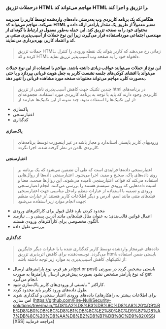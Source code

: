 ### درحملات تزریق HTML  مهاجم می‌تواند کد HTML را تزریق و اجرا کند.
#### هنگامی‌که یک برنامه کاربردی وب به‌درستی داده‌های واردشده توسط کاربر را مدیریت نمی‌کند، مهاجم می‌تواند کد HTML معتبر معمولاً از طریق یک مقدار پارامتر ارائه داده و محتوای خود را به صفحه تزریق کند. این حمله به‌طور معمول در ارتباط با گونه‌ای از مهندسی اجتماعی مورداستفاده قرار می‌گیرد، زیرا این نوع حملات از آسیب‌پذیری مبتنی بر کد و اعتماد کاربر، بهره‌برداری می‌نمایند.

> حملات تزریق  HTML، زمانی رخ می‌دهند که کاربر بتواند یک نقطه ورودی را کنترل کرده و کد HTML دلخواه خود را به صفحه وب آسیب‌پذیر تزریق نماید.
#### این نوع از حملات می‌توانند عواقب زیادی داشته باشند. مهاجم با استفاده از این نوع حملات می‌تواند با افشای کوکی‌های جلسه نشست کاربر به جعل هویت قربانی بپردازد و یا حتی به‌صورت کلی، مهاجم می‌تواند محتویات صفحه مورد مشاهده قربانی را تغییر دهد.

>چندین تکنیک جهت کاهش آسیب‌پذیری ناشی از تزریق html در برنامه‌های کاربردی وجود دارند که باید با توجه به برنامه کاربردی مورد استفاده، مجموعه‌ای از این تکنیک‌ها را استفاده نمود. چند نمونه از این تکنیک‌ها عبارتند از:
* پاکسازی
* اعتبارسنجی
* کدگذاری

#### پاک‌سازی
> ورودیهای کاربر بایستی استاندارد و مجاز باشد در غیر اینصورت توسط برنامه‌های کاربردی ناامن در نظر گرفته شده، اجرا نگردد.
#### اعتبارسنجی
> اعتبارسنجی داده‌ها فرایندی است که طی آن تضمین می‌شود که یک برنامه بر روی داده‌های پاک، صحیح و مفید، اجرا می‌شود. اعتبارسنجی داده‌ها از روال‌هایی استفاده می‌کند که قواعد اعتبارسنجی نامیده می‌شوند. این روال‌ها صحت، معنا و امنیت داده‌هایی که ورودی سیستم هستند را بررسی می‌کنند. انجام اعتبارسنجی ورودی و تصفیه با استفاده از عبارات منظم راه‌حل مناسبی جهت اعتبارسنجی فیلدهای متنی مانند اسم، آدرس و دیگر اطلاعات کاربر هستند.
*از عبارات منظم جهت انجام موارد زیر استفاده می‌شود:*
* محدود کردن بازه قابل قبول برای کاراکترهای ورودی
* اعمال قوانین قالب‌بندی: به عنوان مثال فیلدهایی مانند آدرس پستی و ... نیازمند الگوی مخصوصی برای کاراکترهای ورودی هستند.
* بررسی طول داده

#### کدگذاری
> داده‌های غیرمجاز واردشده توسط کاربر کدگذاری شده یا با عبارات دیگر جایگزین می‌گردد. توسعه‌دهنده برای کاهش اثرپذیری تزریق html، بایستی ضمن استفاده از تکنیکهای کاهش آسیب‌پذیری به موارد زیر توجه داشته باشد:

* در هر فرم، نوع پارامترهای ارسال(get or post) بایستی مشخص گردد در صورتی که نوع پارامتر مشخص نشود بصورت پیش‌فرض ارسال پارامترها به صورت get انجام می‌گیرد.
* کاراکتر " بایستی از ورودی‌های کاربر پاک‌سازی شود.
* طول داده‌های ورود کاربر باید محدود گردد.
* داده‌های ورودی اعتبار سنجی و کدگذاری شوند (برای اطلاعات بیشتر به راهکار‌های امن سازی (https://github.com/Fire-Null/Security-solutions/tree/main/%D8%A2%D8%B3%DB%8C%D8%A8%20%D9%BE%D8%B0%DB%8C%D8%B1%DB%8C%E2%80%8C%D9%87%D8%A7%DB%8C%20%D8%AA%D8%B2%D8%B1%DB%8C%D9%82/XSS)[XSS] مراجعه فرمایید)

   
